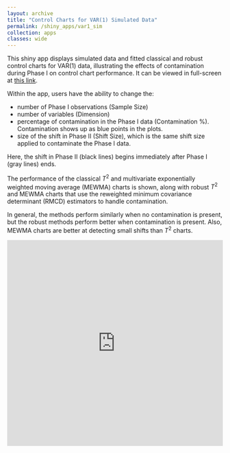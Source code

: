 ```yaml
---
layout: archive
title: "Control Charts for VAR(1) Simulated Data"
permalink: /shiny_apps/var1_sim
collection: apps
classes: wide
---
```


This shiny app displays simulated data and fitted classical and robust control charts for VAR(1) data, illustrating the effects of contamination during Phase I on control chart performance. It can be viewed in full-screen at <a href="https://taylor-grimm.shinyapps.io/var_shiny/">this link</a>.

Within the app, users have the ability to change the:
* number of Phase I observations (Sample Size)
* number of variables (Dimension)
* percentage of contamination in the Phase I data (Contamination %). Contamination shows up as blue points in the plots.
* size of the shift in Phase II (Shift Size), which is the same shift size applied to contaminate the Phase I data.

Here, the shift in Phase II (black lines) begins immediately after Phase I (gray lines) ends.

The performance of the classical $T^2$ and multivariate exponentially weighted moving average (MEWMA) charts is shown, along with robust $T^2$ and MEWMA charts that use the reweighted minimum covariance determinant (RMCD) estimators to handle contamination.

In general, the methods perform similarly when no contamination is present, but the robust methods perform better when contamination is present. Also, MEWMA charts are better at detecting small shifts than $T^2$ charts.

<embed src="https://taylor-grimm.shinyapps.io/var_shiny/" style="width:100%; height: 50vw;">
